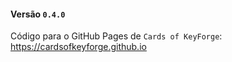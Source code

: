 #### Versão `0.4.0`

Código para o GitHub Pages de `Cards of KeyForge`: https://cardsofkeyforge.github.io
